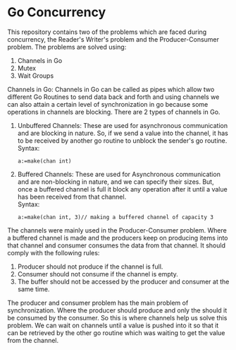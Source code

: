 # Go Concurrency
This repository contains two of the problems which are faced during concurrency, the Reader's Writer's problem and the Producer-Consumer problem.
The problems are solved using:
1. Channels in Go
2. Mutex
3. Wait Groups


Channels in Go:
Channels in Go can be called as pipes which allow two different Go Routines to send data back and forth and using channels we can also attain a certain level
of synchronization in go because some operations in channels are blocking. There are 2 types of channels in Go.
1. Unbuffered Channels: These are used for asynchronous communication and are blocking in nature. 
   So, if we send a value into the channel, 
   it has to be received by another go routine to unblock the sender's go routine.  
   Syntax: 
   ```
   a:=make(chan int)
    ```
2. Buffered Channels: These are used for Asynchronous communication and are non-blocking in nature, and we can specify their sizes.
   But, once a buffered channel is full it block any operation after it until a value has been received from that channel.  
   Syntax:
    ```
    a:=make(chan int, 3)// making a buffered channel of capacity 3
    ```
   
The channels were mainly used in the Producer-Consumer problem. Where a buffered channel is made and the producers keep on producing items into that channel and consumer
consumes the data from that channel.
It should comply with the following rules:
1. Producer should not produce if the channel is full.
2. Consumer should not consume if the channel is empty.
3. The buffer should not be accessed by the producer and consumer at the same time.

The producer and consumer problem has the main problem of synchronization. Where the producer should produce and only the should it be consumed by the consumer.
So this is where channels help us solve this problem. We can wait on channels until a value is pushed into it so that it can be retrieved by the other go routine 
which was waiting to get the value from the channel.
